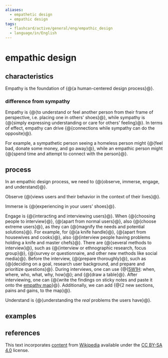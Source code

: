 ```yaml
---
aliases:
  - empathetic design
  - empathic design
tags:
  - flashcard/active/general/eng/empathic_design
  - language/in/English
---
```


# empathic design

## characteristics

Empathy is the foundation of {@{a human-centered design process}@}. <!--SR:!2028-03-16,1093,350-->

### difference from sympathy

Empathy is {@{to understand or feel another person from their frame of perspective, i.e. placing one in others' shoes}@}, while sympathy is {@{simply expressing understanding or care for others' feeling}@}. In terms of effect, empathy can drive {@{connections while sympathy can do the opposite}@}. <!--SR:!2027-03-03,729,290!2028-07-31,1134,310!2027-03-17,781,330-->

For example, a sympathetic person seeing a homeless person might {@{feel bad, donate some money, and go away}@}, while an empathic person might {@{spend time and attempt to connect with the person}@}. <!--SR:!2029-01-05,1324,350!2027-11-23,966,310-->

## process

In an empathic design process, we need to {@{observe, immerse, engage, and understand}@}. <!--SR:!2026-01-31,473,310-->

Observe {@{views users and their behavior in the context of their lives}@}. <!--SR:!2028-06-27,1120,310-->

Immerse is {@{experiencing in your users' shoes}@}. <!--SR:!2028-03-30,1105,350-->

Engage is {@{interacting and interviewing users}@}. When {@{choosing people to interview}@}, {@{apart from normal users}@}, also {@{choose extreme users}@}, as they can {@{magnify the needs and potential solutions}@}. For example, for {@{a knife handle}@}, {@{apart from housewives and cooks}@}, also {@{interview people having problems holding a knife and master chefs}@}. There are {@{several methods to interview}@}, such as {@{interview or ethnographic research, focus group}@}, {@{survey or questionnaire, and other new methods like social media}@}. Before the interview, {@{prepare thoroughly}@}, such as {@{deciding on a goal, research user background, and prepare and prioritize questions}@}. During interviews, one can use {@{[5W1H](Five%20Ws.md): when, where, who, what, why, how}@}; and {@{draw a table}@}. After interviewing, one can {@{write the findings on sticky notes and paste it onto the [empathy map](empathy%20map.md)}@}. Additionally, we can add {@{2 new sections, pains and gains, to the map}@}. <!--SR:!2026-06-10,522,310!2026-12-06,648,310!2026-02-20,174,270!2025-11-18,336,250!2026-05-28,444,250!2027-11-03,989,350!2026-05-21,556,310!2026-02-04,413,270-->

Understand is {@{understanding the _real_ problems the users have}@}. <!--SR:!2026-02-26,491,310-->

## examples

## references

This text incorporates [content](https://en.wikipedia.org/wiki/empathic_design) from [Wikipedia](Wikipedia.md) available under the [CC BY-SA 4.0](https://creativecommons.org/licenses/by-sa/4.0/) license.
